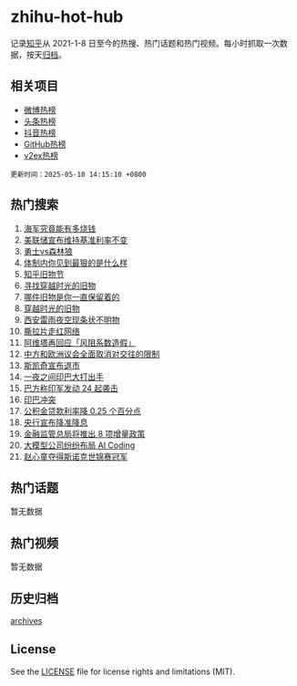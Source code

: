 # zhihu-hot-hub

记录[知乎](https://www.zhihu.com/)从 2021-1-8 日至今的热搜、热门话题和热门视频。每小时抓取一次数据，按天[归档](archives)。

## 相关项目

- [微博热榜](https://github.com/lonnyzhang423/weibo-hot-hub)
- [头条热榜](https://github.com/lonnyzhang423/toutiao-hot-hub)
- [抖音热榜](https://github.com/lonnyzhang423/douyin-hot-hub)
- [GitHub热榜](https://github.com/lonnyzhang423/github-hot-hub)
- [v2ex热榜](https://github.com/lonnyzhang423/v2ex-hot-hub)


`更新时间：2025-05-10 14:15:10 +0800`

## 热门搜索

1. [海军究竟能有多烧钱](https://www.zhihu.com/search?q=%E6%B5%B7%E5%86%9B%E7%A9%B6%E7%AB%9F%E8%83%BD%E6%9C%89%E5%A4%9A%E7%83%A7%E9%92%B1)
1. [美联储宣布维持基准利率不变](https://www.zhihu.com/search?q=%E7%BE%8E%E8%81%94%E5%82%A8%E5%AE%A3%E5%B8%83%E7%BB%B4%E6%8C%81%E5%9F%BA%E5%87%86%E5%88%A9%E7%8E%87%E4%B8%8D%E5%8F%98)
1. [勇士vs森林狼](https://www.zhihu.com/search?q=%E5%8B%87%E5%A3%ABvs%E6%A3%AE%E6%9E%97%E7%8B%BC)
1. [体制内你见到最狠的是什么样](https://www.zhihu.com/search?q=%E4%BD%93%E5%88%B6%E5%86%85%E4%BD%A0%E8%A7%81%E5%88%B0%E6%9C%80%E7%8B%A0%E7%9A%84%E6%98%AF%E4%BB%80%E4%B9%88%E6%A0%B7)
1. [知乎旧物节](https://www.zhihu.com/search?q=%E7%9F%A5%E4%B9%8E%E6%97%A7%E7%89%A9%E8%8A%82)
1. [寻找穿越时光的旧物](https://www.zhihu.com/search?q=%E5%AF%BB%E6%89%BE%E7%A9%BF%E8%B6%8A%E6%97%B6%E5%85%89%E7%9A%84%E6%97%A7%E7%89%A9)
1. [哪件旧物是你一直保留着的](https://www.zhihu.com/search?q=%E5%93%AA%E4%BB%B6%E6%97%A7%E7%89%A9%E6%98%AF%E4%BD%A0%E4%B8%80%E7%9B%B4%E4%BF%9D%E7%95%99%E7%9D%80%E7%9A%84)
1. [穿越时光的旧物](https://www.zhihu.com/search?q=%E7%A9%BF%E8%B6%8A%E6%97%B6%E5%85%89%E7%9A%84%E6%97%A7%E7%89%A9)
1. [西安雷雨夜空现条状不明物](https://www.zhihu.com/search?q=%E8%A5%BF%E5%AE%89%E9%9B%B7%E9%9B%A8%E5%A4%9C%E7%A9%BA%E7%8E%B0%E6%9D%A1%E7%8A%B6%E4%B8%8D%E6%98%8E%E7%89%A9)
1. [撕拉片走红网络](https://www.zhihu.com/search?q=%E6%92%95%E6%8B%89%E7%89%87%E8%B5%B0%E7%BA%A2%E7%BD%91%E7%BB%9C)
1. [阿维塔再回应「风阻系数造假」](https://www.zhihu.com/search?q=%E9%98%BF%E7%BB%B4%E5%A1%94%E5%86%8D%E5%9B%9E%E5%BA%94%E3%80%8C%E9%A3%8E%E9%98%BB%E7%B3%BB%E6%95%B0%E9%80%A0%E5%81%87%E3%80%8D)
1. [中方和欧洲议会全面取消对交往的限制](https://www.zhihu.com/search?q=%E4%B8%AD%E6%96%B9%E5%92%8C%E6%AC%A7%E6%B4%B2%E8%AE%AE%E4%BC%9A%E5%85%A8%E9%9D%A2%E5%8F%96%E6%B6%88%E5%AF%B9%E4%BA%A4%E5%BE%80%E7%9A%84%E9%99%90%E5%88%B6)
1. [斯凯奇宣布退市](https://www.zhihu.com/search?q=%E6%96%AF%E5%87%AF%E5%A5%87%E5%AE%A3%E5%B8%83%E9%80%80%E5%B8%82)
1. [一夜之间印巴大打出手](https://www.zhihu.com/search?q=%E4%B8%80%E5%A4%9C%E4%B9%8B%E9%97%B4%E5%8D%B0%E5%B7%B4%E5%A4%A7%E6%89%93%E5%87%BA%E6%89%8B)
1. [巴方称印军发动 24 起袭击](https://www.zhihu.com/search?q=%E5%B7%B4%E6%96%B9%E7%A7%B0%E5%8D%B0%E5%86%9B%E5%8F%91%E5%8A%A8%2024%20%E8%B5%B7%E8%A2%AD%E5%87%BB)
1. [印巴冲突](https://www.zhihu.com/search?q=%E5%8D%B0%E5%B7%B4%E5%86%B2%E7%AA%81)
1. [公积金贷款利率降 0.25 个百分点](https://www.zhihu.com/search?q=%E5%85%AC%E7%A7%AF%E9%87%91%E8%B4%B7%E6%AC%BE%E5%88%A9%E7%8E%87%E9%99%8D%200.25%20%E4%B8%AA%E7%99%BE%E5%88%86%E7%82%B9)
1. [央行宣布降准降息](https://www.zhihu.com/search?q=%E5%A4%AE%E8%A1%8C%E5%AE%A3%E5%B8%83%E9%99%8D%E5%87%86%E9%99%8D%E6%81%AF)
1. [金融监管总局将推出 8 项增量政策](https://www.zhihu.com/search?q=%E9%87%91%E8%9E%8D%E7%9B%91%E7%AE%A1%E6%80%BB%E5%B1%80%E5%B0%86%E6%8E%A8%E5%87%BA%208%20%E9%A1%B9%E5%A2%9E%E9%87%8F%E6%94%BF%E7%AD%96)
1. [大模型公司纷纷布局 AI Coding](https://www.zhihu.com/search?q=%E5%A4%A7%E6%A8%A1%E5%9E%8B%E5%85%AC%E5%8F%B8%E7%BA%B7%E7%BA%B7%E5%B8%83%E5%B1%80%20AI%20Coding)
1. [赵心童夺得斯诺克世锦赛冠军](https://www.zhihu.com/search?q=%E8%B5%B5%E5%BF%83%E7%AB%A5%E5%A4%BA%E5%BE%97%E6%96%AF%E8%AF%BA%E5%85%8B%E4%B8%96%E9%94%A6%E8%B5%9B%E5%86%A0%E5%86%9B)

## 热门话题

暂无数据

## 热门视频

暂无数据

## 历史归档

[archives](archives)

## License

See the [LICENSE](LICENSE) file for license rights and limitations (MIT).
